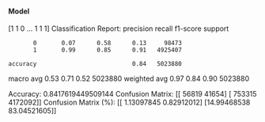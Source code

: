 #### Model
[1 1 0 ... 1 1 1]
Classification Report:
              precision    recall  f1-score   support

           0       0.07      0.58      0.13     98473
           1       0.99      0.85      0.91   4925407

    accuracy                           0.84   5023880
   macro avg       0.53      0.71      0.52   5023880
weighted avg       0.97      0.84      0.90   5023880

Accuracy: 0.8417619449509144
Confusion Matrix:
[[  56819   41654]
 [ 753315 4172092]]
Confusion Matrix (%):
[[ 1.13097845  0.82912012]
 [14.99468538 83.04521605]]
